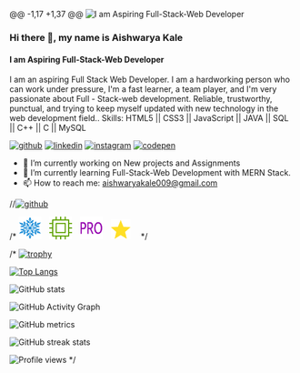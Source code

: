 @@ -1,17 +1,37 @@
![I am Aspiring Full-Stack-Web Developer](https://i.pinimg.com/474x/c6/67/68/c6676844e2ee1b5785d86293ccbc1e11.jpg)
### Hi there 👋, my name is Aishwarya Kale
#### I am Aspiring Full-Stack-Web Developer
I am an aspiring Full Stack Web Developer. 
I am a hardworking person who can work under pressure, I'm a fast learner, a team player, and I'm very passionate about Full - Stack-web development.  Reliable, trustworthy, punctual, and trying to keep myself updated with new technology in the web development field..
Skills: HTML5 || CSS3 || JavaScript || JAVA || SQL || C++ || C || MySQL

[<img src='https://cdn.jsdelivr.net/npm/simple-icons@3.0.1/icons/github.svg' alt='github' height='40'>](https://github.com/https://github.com/Abhijeetsinha471)  [<img src='https://cdn.jsdelivr.net/npm/simple-icons@3.0.1/icons/linkedin.svg' alt='linkedin' height='40'>](https://www.linkedin.com/in/https://www.linkedin.com/in/abhijeet-sinha-987410162//)  [<img src='https://cdn.jsdelivr.net/npm/simple-icons@3.0.1/icons/instagram.svg' alt='instagram' height='40'>](https://www.instagram.com/https://www.instagram.com/_abhijeetsinha_//)  [<img src='https://cdn.jsdelivr.net/npm/simple-icons@3.0.1/icons/codepen.svg' alt='codepen' height='40'>](https://codepen.io/https://codepen.io/ABHI_1458)  


- 🔭 I’m currently working on New projects and Assignments 
- 🌱 I’m currently learning Full-Stack-Web Development with MERN Stack. 
- 📫 How to reach me: aishwaryakale009@gmail.com 


//[<img src='https://cdn.jsdelivr.net/npm/simple-icons@3.0.1/icons/github.svg' alt='github' height='40'>](https://github.com/Abhijeetsinha471)  

/*
<a href='https://archiveprogram.github.com/'><img src='https://raw.githubusercontent.com/acervenky/animated-github-badges/master/assets/acbadge.gif' width='40' height='40'></a> <a href='https://docs.github.com/en/developers'><img src='https://raw.githubusercontent.com/acervenky/animated-github-badges/master/assets/devbadge.gif' width='40' height='40'></a> <a href='https://github.com/pricing'><img src='https://raw.githubusercontent.com/acervenky/animated-github-badges/master/assets/pro.gif' width='40' height='40'></a> <a href='https://stars.github.com/'><img src='https://raw.githubusercontent.com/acervenky/animated-github-badges/master/assets/starbadge.gif' width='35' height='35'></a> 
*/

/*
[![trophy](https://github-profile-trophy.vercel.app/?username=Abhijeetsinha471)](https://github.com/ryo-ma/github-profile-trophy)

[![Top Langs](https://github-readme-stats.vercel.app/api/top-langs/?username=Abhijeetsinha471)](https://github.com/anuraghazra/github-readme-stats)

![GitHub stats](https://github-readme-stats.vercel.app/api?username=Abhijeetsinha471&show_icons=true&count_private=true)  

![GitHub Activity Graph](https://activity-graph.herokuapp.com/graph?username=Abhijeetsinha471)  

![GitHub metrics](https://metrics.lecoq.io/Abhijeetsinha471)  

![GitHub streak stats](https://github-readme-streak-stats.herokuapp.com/?user=Abhijeetsinha471)  

![Profile views](https://gpvc.arturio.dev/Abhijeetsinha471)
*/ 

